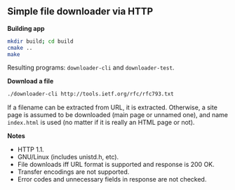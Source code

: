 ## Simple file downloader via HTTP

**Building app**

```bash
mkdir build; cd build
cmake ..
make
```
Resulting programs: `downloader-cli` and `downloader-test`.


**Download a file**
```bash
./downloader-cli http://tools.ietf.org/rfc/rfc793.txt
```

If a filename can be extracted from URL, it is extracted. Otherwise, a site page is assumed to be downloaded (main page or unnamed one), and name `index.html` is used (no matter if it is really an HTML page or not). 


**Notes**
- HTTP 1.1.
- GNU/Linux (includes unistd.h, etc).
- File downloads iff URL format is supported and response is 200 OK.
- Transfer encodings are not supported.
- Error codes and unnecessary fields in response are not checked.
